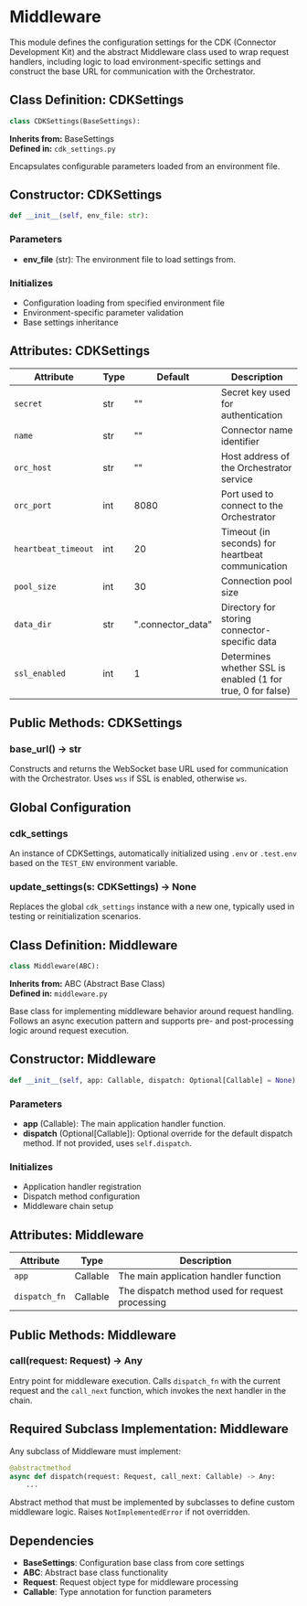 # Middleware

This module defines the configuration settings for the CDK (Connector Development Kit) and the abstract Middleware class used to wrap request handlers, including logic to load environment-specific settings and construct the base URL for communication with the Orchestrator.

## Class Definition: CDKSettings

```python
class CDKSettings(BaseSettings):
```

**Inherits from:** BaseSettings  
**Defined in:** `cdk_settings.py`

Encapsulates configurable parameters loaded from an environment file.

## Constructor: CDKSettings

```python
def __init__(self, env_file: str):
```

### Parameters

- **env_file** (str): The environment file to load settings from.

### Initializes

- Configuration loading from specified environment file
- Environment-specific parameter validation
- Base settings inheritance

## Attributes: CDKSettings

| Attribute | Type | Default | Description |
|-----------|------|---------|-------------|
| `secret` | str | "" | Secret key used for authentication |
| `name` | str | "" | Connector name identifier |
| `orc_host` | str | "" | Host address of the Orchestrator service |
| `orc_port` | int | 8080 | Port used to connect to the Orchestrator |
| `heartbeat_timeout` | int | 20 | Timeout (in seconds) for heartbeat communication |
| `pool_size` | int | 30 | Connection pool size |
| `data_dir` | str | ".connector_data" | Directory for storing connector-specific data |
| `ssl_enabled` | int | 1 | Determines whether SSL is enabled (1 for true, 0 for false) |

## Public Methods: CDKSettings

### base_url() -> str

Constructs and returns the WebSocket base URL used for communication with the Orchestrator. Uses `wss` if SSL is enabled, otherwise `ws`.

## Global Configuration

### cdk_settings

An instance of CDKSettings, automatically initialized using `.env` or `.test.env` based on the `TEST_ENV` environment variable.

### update_settings(s: CDKSettings) -> None

Replaces the global `cdk_settings` instance with a new one, typically used in testing or reinitialization scenarios.

## Class Definition: Middleware

```python
class Middleware(ABC):
```

**Inherits from:** ABC (Abstract Base Class)  
**Defined in:** `middleware.py`

Base class for implementing middleware behavior around request handling. Follows an async execution pattern and supports pre- and post-processing logic around request execution.

## Constructor: Middleware

```python
def __init__(self, app: Callable, dispatch: Optional[Callable] = None):
```

### Parameters

- **app** (Callable): The main application handler function.
- **dispatch** (Optional[Callable]): Optional override for the default dispatch method. If not provided, uses `self.dispatch`.

### Initializes

- Application handler registration
- Dispatch method configuration
- Middleware chain setup

## Attributes: Middleware

| Attribute | Type | Description |
|-----------|------|-------------|
| `app` | Callable | The main application handler function |
| `dispatch_fn` | Callable | The dispatch method used for request processing |

## Public Methods: Middleware

### __call__(request: Request) -> Any

Entry point for middleware execution. Calls `dispatch_fn` with the current request and the `call_next` function, which invokes the next handler in the chain.

## Required Subclass Implementation: Middleware

Any subclass of Middleware must implement:

```python
@abstractmethod
async def dispatch(request: Request, call_next: Callable) -> Any:
    ...
```

Abstract method that must be implemented by subclasses to define custom middleware logic. Raises `NotImplementedError` if not overridden.

## Dependencies

- **BaseSettings**: Configuration base class from core settings
- **ABC**: Abstract base class functionality
- **Request**: Request object type for middleware processing
- **Callable**: Type annotation for function parameters